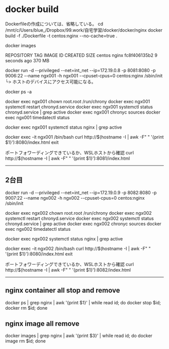 # docker build

Dockerfileの作成については、省略している。
cd /mnt/c/Users/blue_/Dropbox/99.work/自宅学習/docker/docker/nginx
docker build -f ./Dockerfile -t centos:nginx --no-cache=true .

docker images

REPOSITORY                           TAG                 IMAGE ID            CREATED             SIZE
centos                               nginx               fc8f406135b2        9 seconds ago       370 MB

docker run -d --privileged --net=int_net --ip=172.19.0.8 -p 8081:8080 -p 9006:22 --name ngx001 -h ngx001 --cpuset-cpus=0 centos:nginx /sbin/init
                 └> ホストのデバイスにアクセス可能になる。

docker ps -a

docker exec ngx001 chown root.root /run/chrony
docker exec ngx001 systemctl restart chronyd.service
docker exec ngx001 systemctl status chronyd.service | grep active
docker exec ngx001 chronyc sources
docker exec ngx001 timedatectl status

docker exec ngx001 systemctl status nginx | grep active

docker exec -it ngx001 /bin/bash
curl http://$(hostname -I | awk -F" " '{print $1}'):8080/index.html
exit

ポートフォワーディングできているか、WSLホストから確認
curl http://$(hostname -I | awk -F" " '{print $1}'):8081/index.html

---

## 2台目

docker run -d --privileged --net=int_net --ip=172.19.0.9 -p 8082:8080 -p 9007:22 --name ngx002 -h ngx002 --cpuset-cpus=0 centos:nginx /sbin/init

docker exec ngx002 chown root.root /run/chrony
docker exec ngx002 systemctl restart chronyd.service
docker exec ngx002 systemctl status chronyd.service | grep active
docker exec ngx002 chronyc sources
docker exec ngx002 timedatectl status

docker exec ngx002 systemctl status nginx | grep active

docker exec -it ngx002 /bin/bash
curl http://$(hostname -I | awk -F" " '{print $1}'):8080/index.html
exit

ポートフォワーディングできているか、WSLホストから確認
curl http://$(hostname -I | awk -F" " '{print $1}'):8082/index.html

---

## nginx container all stop and remove

docker ps | grep nginx | awk '{print $1}' | while read id; do docker stop $id; docker rm $id; done

## nginx image all remove

docker images | grep nginx | awk '{print $3}' | while read id; do docker image rm $id; done
